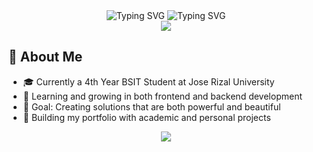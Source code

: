 <div align="center">
  <img src="https://readme-typing-svg.herokuapp.com?font=Fira+Code&weight=500&size=40&pause=1000&color=6F3DFF&center=true&vCenter=true&repeat=false&width=500&lines=Hello%2C+I'm+Jezebel+%F0%9F%91%8B" alt="Typing SVG" />
  
  <img src="https://readme-typing-svg.herokuapp.com?font=Fira+Code&size=20&pause=1000&color=6F3DFF&center=true&vCenter=true&width=500&lines=BSIT+Student+at+Jose+Rizal+University;Full+Stack+Developer;Strong+Eye+in+Frontend" alt="Typing SVG" />
</div>
<div align="center">
  <img src="https://user-images.githubusercontent.com/73097560/115834477-dbab4500-a447-11eb-908a-139a6edaec5c.gif">
</div>

## 🚀 About Me
- 🎓 Currently a 4th Year BSIT Student at Jose Rizal University
- 🌱 Learning and growing in both frontend and backend development
- 🎯 Goal: Creating solutions that are both powerful and beautiful
- 💼 Building my portfolio with academic and personal projects

<div align="center">
  <img src="https://user-images.githubusercontent.com/73097560/115834477-dbab4500-a447-11eb-908a-139a6edaec5c.gif">
</div>
